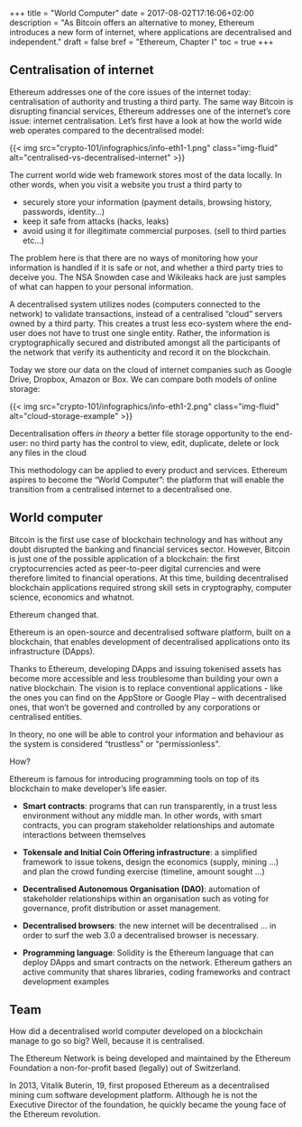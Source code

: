 +++
title = "World Computer"
date = 2017-08-02T17:16:06+02:00
description = "As Bitcoin offers an alternative to money, Ethereum introduces a new form of internet, where applications are decentralised and independent."
draft = false
bref = "Ethereum, Chapter I"
toc = true
+++


## Centralisation of internet

Ethereum addresses one of the core issues of the internet today: centralisation of authority and trusting a third party. The same way Bitcoin is disrupting financial services, Ethereum addresses one of the internet’s core issue: internet centralisation.
Let’s first have a look at how the world wide web operates compared to the decentralised model:

{{< img src="crypto-101/infographics/info-eth1-1.png" class="img-fluid" alt="centralised-vs-decentralised-internet" >}}



The current world wide web framework stores most of the data locally. In other words, when you visit a website you trust a third party to 

*    securely store your information (payment details, browsing history, passwords, identity…)
*    keep it safe from attacks (hacks, leaks)
*    avoid using it for illegitimate commercial purposes. (sell to third parties etc…) 


The problem here is that there are no ways of monitoring how your information is handled if it is safe or not, and whether a third party tries to deceive you. 
The NSA Snowden case and Wikileaks hack are just samples of what can happen to your personal information.


A decentralised system utilizes nodes (computers connected to the network) to validate transactions, instead of a centralised “cloud” servers owned by a third party. 
This creates a trust less eco-system where the end-user does not have to trust one single entity. Rather, the information is cryptographically secured and distributed amongst all the participants of the network that verify its authenticity and record it on the blockchain.

Today we store our data on the cloud of internet companies such as Google Drive, Dropbox, Amazon or Box. We can compare both models of online storage:

{{< img src="crypto-101/infographics/info-eth1-2.png" class="img-fluid" alt="cloud-storage-example" >}}



Decentralisation offers _in theory_ a better file storage opportunity to the end-user: no third party has the control to view, edit, duplicate, delete or lock any files in the cloud

This methodology can be applied to every product and services. Ethereum aspires to become the “World Computer”: the platform that will enable the transition from a centralised internet to a decentralised one.




## World computer



Bitcoin is the first use case of blockchain technology and has without any doubt disrupted the banking and financial services sector. However, Bitcoin is just one of the possible application of a blockchain: the first cryptocurrencies acted as peer-to-peer digital currencies and were therefore limited to financial operations.
At this time, building decentralised blockchain applications required strong skill sets in cryptography, computer science, economics and whatnot.


Ethereum changed that.


Ethereum is an open-source and decentralised software platform, built on a blockchain, that enables development of decentralised applications onto its infrastructure (DApps). 


Thanks to Ethereum, developing DApps and issuing tokenised assets has become more accessible and less troublesome than building your own a native blockchain.
The vision is to replace conventional applications - like the ones you can find on the AppStore or Google Play – with decentralised ones, that won’t be governed and controlled by any corporations or centralised entities. 


In theory, no one will be able to control your information and behaviour as the system is considered “trustless” or "permissionless".




How? 


Ethereum is famous for introducing programming tools on top of its blockchain to make developer’s life easier.


* **Smart contracts**: programs that can run transparently, in a trust less environment without any middle man. In other words, with smart contracts, you can program stakeholder relationships and automate interactions between themselves


* **Tokensale and Initial Coin Offering infrastructure**: a simplified framework to issue tokens, design the economics (supply, mining …) and plan the crowd funding exercise (timeline, amount sought …) 

* **Decentralised Autonomous Organisation (DAO)**: 
automation of stakeholder relationships within an organisation such as voting for governance, profit distribution or asset management.

* **Decentralised browsers**: the new internet will be decentralised … in order to surf the web 3.0 a decentralised browser is necessary.

* **Programming language**: Solidity is the Ethereum language that can deploy DApps and smart contracts on the network. Ethereum gathers an active community that shares libraries, coding frameworks and contract development examples




## Team



How did a decentralised world computer developed on a blockchain manage to go so big? Well, because it is centralised.

The Ethereum Network is being developed and maintained by the Ethereum Foundation a non-for-profit based (legally) out of Switzerland.

In 2013, Vitalik Buterin, 19, first proposed Ethereum as a decentralised mining cum software development platform. Although he is not the Executive Director of the foundation, he quickly became the young face of the Ethereum revolution. 
